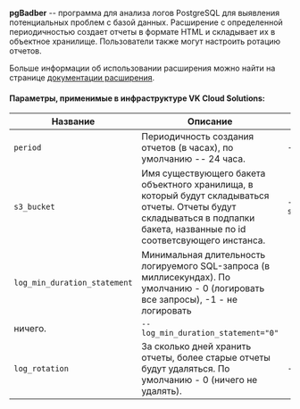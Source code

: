 **pgBadber** -- программа для анализа логов PostgreSQL для выявления потенциальных проблем с базой данных. Расширение с определенной периодичностью создает отчеты в формате HTML и складывает их в объектное хранилище. Пользователи также могут настроить ротацию отчетов.

Больше информации об использовании расширения можно найти на странице [документации расширения](https://github.com/darold/pgbadger).

#### Параметры, применимые в инфраструктуре VK Cloud Solutions:
|Название|Описание|Пример|
|---|---|---|
|`period`|Периодичность создания отчетов (в часах), по умолчанию -- 24 часа.|`--period="24"`|
|`s3_bucket`|Имя существующего бакета объектного хранилища, в который будут складываться отчеты. Отчеты будут складываться в подпапки бакета, названные по id соответсвующего инстанса.|`--s3_bucket="pdbadger_logs"`|
|`log_min_duration_statement`|Минимальная длительность логируемого SQL-запроса (в миллисекундах). По умолчанию - 0 (логировать все запросы), -1 - не логировать
ничего.|`--log_min_duration_statement="0"`|
|`log_rotation`|За сколько дней хранить отчеты, более старые отчеты будут удаляться. По умолчанию - 0 (ничего не удалять).|`--log_rotation="0"`|
